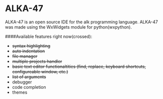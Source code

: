# ALKA-47

ALKA-47 is an open source IDE for the alk programming language. ALKA-47 was made using the WxWidgets module for python(wxpython).

####Available features right now(crossed):
- ~~syntax highlighting~~
- ~~auto indentation~~
- ~~file manager~~
- ~~multiple projects handler~~
- ~~basic text editor functionaltities (find, replace, keyboard shortcuts, configureable window, etc.)~~
- ~~list of arguments~~
- debugger
- code completion
- themes
